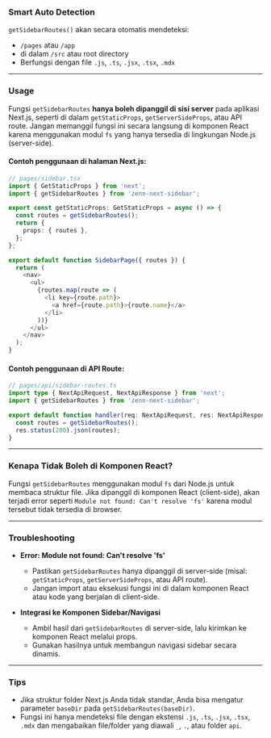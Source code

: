 ### Smart Auto Detection

`getSidebarRoutes()` akan secara otomatis mendeteksi:

- `/pages` atau `/app`
- di dalam `/src` atau root directory
- Berfungsi dengan file `.js`, `.ts`, `.jsx`, `.tsx`, `.mdx`

---

### Usage

Fungsi `getSidebarRoutes` **hanya boleh dipanggil di sisi server** pada aplikasi Next.js, seperti di dalam `getStaticProps`, `getServerSideProps`, atau API route. Jangan memanggil fungsi ini secara langsung di komponen React karena menggunakan modul `fs` yang hanya tersedia di lingkungan Node.js (server-side).

#### Contoh penggunaan di halaman Next.js:

```ts
// pages/sidebar.tsx
import { GetStaticProps } from 'next';
import { getSidebarRoutes } from 'zenn-next-sidebar';

export const getStaticProps: GetStaticProps = async () => {
  const routes = getSidebarRoutes();
  return {
    props: { routes },
  };
};

export default function SidebarPage({ routes }) {
  return (
    <nav>
      <ul>
        {routes.map(route => (
          <li key={route.path}>
            <a href={route.path}>{route.name}</a>
          </li>
        ))}
      </ul>
    </nav>
  );
}
```

#### Contoh penggunaan di API Route:

```ts
// pages/api/sidebar-routes.ts
import type { NextApiRequest, NextApiResponse } from 'next';
import { getSidebarRoutes } from 'zenn-next-sidebar';

export default function handler(req: NextApiRequest, res: NextApiResponse) {
  const routes = getSidebarRoutes();
  res.status(200).json(routes);
}
```

---

### Kenapa Tidak Boleh di Komponen React?

Fungsi `getSidebarRoutes` menggunakan modul `fs` dari Node.js untuk membaca struktur file. Jika dipanggil di komponen React (client-side), akan terjadi error seperti `Module not found: Can't resolve 'fs'` karena modul tersebut tidak tersedia di browser.

---

### Troubleshooting

- **Error: Module not found: Can't resolve 'fs'**
  - Pastikan `getSidebarRoutes` hanya dipanggil di server-side (misal: `getStaticProps`, `getServerSideProps`, atau API route).
  - Jangan import atau eksekusi fungsi ini di dalam komponen React atau kode yang berjalan di client-side.

- **Integrasi ke Komponen Sidebar/Navigasi**
  - Ambil hasil dari `getSidebarRoutes` di server-side, lalu kirimkan ke komponen React melalui props.
  - Gunakan hasilnya untuk membangun navigasi sidebar secara dinamis.

---

### Tips

- Jika struktur folder Next.js Anda tidak standar, Anda bisa mengatur parameter `baseDir` pada `getSidebarRoutes(baseDir)`.
- Fungsi ini hanya mendeteksi file dengan ekstensi `.js`, `.ts`, `.jsx`, `.tsx`, `.mdx` dan mengabaikan file/folder yang diawali `_`, `.`, atau folder `api`.
